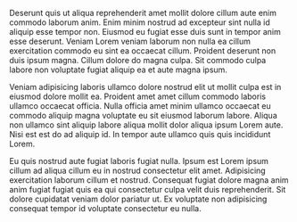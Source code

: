 Deserunt quis ut aliqua reprehenderit amet mollit dolore cillum aute enim commodo laborum anim. Enim minim nostrud ad excepteur sint nulla id aliquip esse tempor non. Eiusmod eu fugiat esse duis sunt in tempor anim esse deserunt. Veniam Lorem veniam laborum non nulla ea cillum exercitation commodo eu sint ea occaecat cillum. Proident deserunt non duis ipsum magna. Cillum dolore do magna culpa. Sit commodo culpa labore non voluptate fugiat aliquip ea et aute magna ipsum.

Veniam adipisicing laboris ullamco dolore nostrud elit ut mollit culpa est in eiusmod dolore mollit ea. Proident amet amet cillum commodo laboris ullamco occaecat officia. Nulla officia amet minim ullamco occaecat eu commodo aliquip magna voluptate eu sit eiusmod laborum labore. Aliqua non ullamco sint aliquip labore aliqua mollit dolor aliqua ipsum Lorem aute. Nisi est est do ad aliquip id. In tempor aute ullamco quis quis incididunt Lorem.

Eu quis nostrud aute fugiat laboris fugiat nulla. Ipsum est Lorem ipsum cillum ad aliqua cillum eu in nostrud consectetur elit amet. Adipisicing exercitation laborum cillum et nostrud. Consequat fugiat dolore magna anim anim fugiat fugiat quis ea qui consectetur culpa velit duis reprehenderit. Sit dolore cupidatat veniam dolor pariatur ut. Ex voluptate non adipisicing consequat tempor id voluptate consectetur eu nulla.